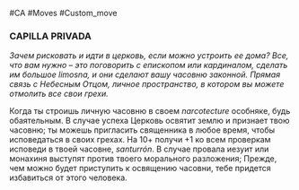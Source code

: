 #CA #Moves #Custom_move

### CAPILLA PRIVADA
*Зачем рисковать и идти в церковь, если можно устроить ее дома? Все, что вам нужно – это поговорить с епископом или кардиналом, сделать им большое limosna, и они сделают вашу часовню законной. Прямая связь с Небесным Отцом, личное пространство, в котором вы можете отмолить все свои грехи.*

Когда ты строишь личную часовню в своем *narcotecture* особняке, будь обаятельным. В случае успеха Церковь освятит землю и признает твою часовню; ты можешь пригласить священника в любое время, чтобы исповедаться в своих грехах. На 10+ получи +1 ко всем проверкам исповеди в твоей часовне, *santurrón*. В случае провала иезуит или монахиня выступят против твоего морального разложения; Прежде, чем можно будет приступить к освящению часовни, тебе придется избавиться от этого человека.